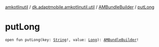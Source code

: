 [amkotlinutil](../../index.md) / [dk.adaptmobile.amkotlinutil.util](../index.md) / [AMBundleBuilder](index.md) / [putLong](put-long.md)

# putLong

`open fun putLong(key: `[`String`](https://kotlinlang.org/api/latest/jvm/stdlib/kotlin/-string/index.html)`!, value: `[`Long`](https://kotlinlang.org/api/latest/jvm/stdlib/kotlin/-long/index.html)`): `[`AMBundleBuilder`](index.md)`!`